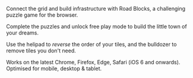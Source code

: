 Connect the grid and build infrastructure with Road Blocks, a challenging puzzle game for the browser.

Complete the puzzles and unlock free play mode to build the little town of your dreams.

Use the helipad to *reverse* the order of your tiles, and the bulldozer to remove tiles you don't need.

Works on the latest Chrome, Firefox, Edge, Safari (iOS 6 and onwards). Optimised for mobile, desktop & tablet.